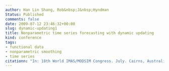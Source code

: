 ```yaml
---
author: Han Lin Shang, Rob&nbsp;J&nbsp;Hyndman
Status: Published
comments: false
date: 2009-07-12 23:46:32+00:00
slug: dynamic-updating1
title: Nonparametric time series forecasting with dynamic updating
kind: conference
tags:
- functional data
- nonparametric smoothing
- time series
citationn: "In: 18th World IMAS/MODSIM Congress. July. Cairns, Australia. 13-17 July 2009"
---
```



